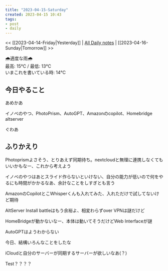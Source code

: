 ```yaml
---
title: "2023-04-15-Saturday"
created: 2023-04-15 10:43
tags:
- post
- daily
---
```


<< [[2023-04-14-Friday|Yesterday]] | [All Daily notes](/tags/daily) | [[2023-04-16-Sunday|Tomorrow]] >>

🌧️適度な雨🌧️  
最高: 15℃ / 最低: 13℃  
いまこれを書いている時: 14℃

## 今日やること

あめかあ

イノベのやつ、PhotoPrism、AutoGPT、Amazonのcopilot、Homebridge altserver

ぐわあ

## ふりかえり

Photoprismよさそう、とりあえず同期待ち。nextcloudと無理に連携しなくてもいいかもなー、これから考えよう

イノベのやつはあとスライド作らないといけない、自分の能力が低いので何をやるにも時間がかかるなあ、余計なことをしすぎとも言う

AmazonのCopilotとこWhisperくんも入れてみた、入れただけで試してないけど期待

AltServer Install battleはもう余裕よ、相変わらずover VPNは謎だけど

HomeBridgeが動かないなー、本体は動いてそうだけどWeb Interfaceが謎

AutoGPTはようわからない

今日、結構いろんなことをしたな

iCloudと自分のサーバーが同期するサーバーが欲しいなあ(？)

Test？？？？